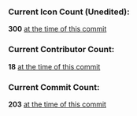 ### Current Icon Count (Unedited):
**300** [at the time of this commit](https://github.com/materialos/Icons/commit/4fb0ed1739dcf69eb0df21392f6c6091408b63e0)

### Current Contributor Count:
**18** [at the time of this commit](https://github.com/materialos/Icons/commit/4fb0ed1739dcf69eb0df21392f6c6091408b63e0)

### Current Commit Count:
**203** [at the time of this commit](https://github.com/materialos/Icons/commit/4fb0ed1739dcf69eb0df21392f6c6091408b63e0)